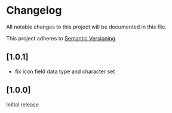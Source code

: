 # Changelog

All notable changes to this project will be documented in this file.

This project adheres to [Semantic Versioning](http://semver.org/).

## [1.0.1]

* fix icon field data type and character set

## [1.0.0]

Initial release

